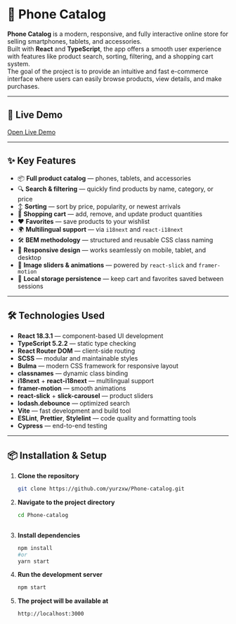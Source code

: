 # 📱 Phone Catalog

**Phone Catalog** is a modern, responsive, and fully interactive online store for selling smartphones, tablets, and accessories.  
Built with **React** and **TypeScript**, the app offers a smooth user experience with features like product search, sorting, filtering, and a shopping cart system.  
The goal of the project is to provide an intuitive and fast e-commerce interface where users can easily browse products, view details, and make purchases.

---

## 🚀 Live Demo
[Open Live Demo](https://yurzxw.github.io/Phone-catalog/)

---

## ✨ Key Features
- 📦 **Full product catalog** — phones, tablets, and accessories
- 🔍 **Search & filtering** — quickly find products by name, category, or price
- ↕ **Sorting** — sort by price, popularity, or newest arrivals
- 🛒 **Shopping cart** — add, remove, and update product quantities
- ❤️ **Favorites** — save products to your wishlist
- 🌍 **Multilingual support** — via `i18next` and `react-i18next`
- 🛠 **BEM methodology** — structured and reusable CSS class naming
- 📱 **Responsive design** — works seamlessly on mobile, tablet, and desktop
- 🎠 **Image sliders & animations** — powered by `react-slick` and `framer-motion`
- 💾 **Local storage persistence** — keep cart and favorites saved between sessions

---

## 🛠️ Technologies Used
- **React 18.3.1** — component-based UI development
- **TypeScript 5.2.2** — static type checking
- **React Router DOM** — client-side routing
- **SCSS** — modular and maintainable styles
- **Bulma** — modern CSS framework for responsive layout
- **classnames** — dynamic class binding
- **i18next** + **react-i18next** — multilingual support
- **framer-motion** — smooth animations
- **react-slick** + **slick-carousel** — product sliders
- **lodash.debounce** — optimized search
- **Vite** — fast development and build tool
- **ESLint**, **Prettier**, **Stylelint** — code quality and formatting tools
- **Cypress** — end-to-end testing

---

## 📦 Installation & Setup

1. **Clone the repository**
   ```bash
   git clone https://github.com/yurzxw/Phone-catalog.git

2. **Navigate to the project directory**
   ```bash
   cd Phone-catalog
  
3. **Install dependencies**
   ```bash
   npm install
   #or
   yarn start

4. **Run the development server**
   ```bash
   npm start

5. **The project will be available at**
   ```bash
   http://localhost:3000
